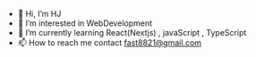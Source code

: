 - 👋 Hi, I’m HJ  
- 👀 I’m interested in WebDevelopment
- 🌱 I’m currently learning React(Nextjs) , javaScript , TypeScript
- 📫 How to reach me contact fast8821@gmail.com  

<!---
Fast2182/Fast2182 is a ✨ special ✨ repository because its `README.md` (this file) appears on your GitHub profile.
You can click the Preview link to take a look at your changes.
--->
